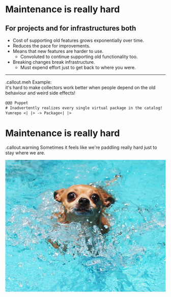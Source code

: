 <!SLIDE >
# Maintenance is really hard
## For projects and for infrastructures both

* Cost of supporting old features grows exponentially over time.
* Reduces the pace for improvements.
* Means that new features are harder to use.
    * Convoluted to continue supporting old functionality too.
* Breaking changes break infrastructure.
    * Must expend effort just to get back to where you were.

-----------

.callout.meh Example:<br />
it's hard to make collectors work better when people depend on the old
behaviour and weird side effects!

    @@@ Puppet
    # Inadvertently realizes every single virtual package in the catalog!
    Yumrepo <| |> -> Package<| |>

<!SLIDE >
# Maintenance is really hard

.callout.warning Sometimes it feels like we're paddling really hard just to stay where we are.

![Dog paddling ](/_images/dog_paddle.jpg)

